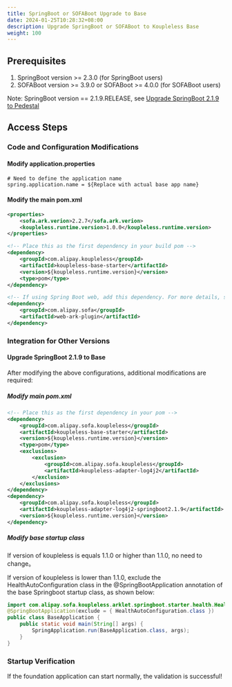```yaml
---
title: SpringBoot or SOFABoot Upgrade to Base
date: 2024-01-25T10:28:32+08:00
description: Upgrade SpringBoot or SOFABoot to Koupleless Base
weight: 100
---
```


## Prerequisites
1. SpringBoot version >= 2.3.0 (for SpringBoot users)
2. SOFABoot version >= 3.9.0 or SOFABoot >= 4.0.0 (for SOFABoot users)

Note: SpringBoot version == 2.1.9.RELEASE, see [Upgrade SpringBoot 2.1.9 to Pedestal](#upgrade-springboot-219-to-base)

## Access Steps

### Code and Configuration Modifications

#### Modify application.properties
```properties
# Need to define the application name
spring.application.name = ${Replace with actual base app name}
```

#### Modify the main pom.xml
```xml
<properties>
    <sofa.ark.verion>2.2.7</sofa.ark.verion>
    <koupleless.runtime.version>1.0.0</koupleless.runtime.version>
</properties>
```

```xml
<!-- Place this as the first dependency in your build pom -->
<dependency>
    <groupId>com.alipay.koupleless</groupId>
    <artifactId>koupleless-base-starter</artifactId>
    <version>${koupleless.runtime.version}</version>
    <type>pom</type>
</dependency>

<!-- If using Spring Boot web, add this dependency. For more details, see https://www.sofastack.tech/projects/sofa-boot/sofa-ark-multi-web-component-deploy/ -->
<dependency>
    <groupId>com.alipay.sofa</groupId>
    <artifactId>web-ark-plugin</artifactId>
</dependency>
```

### Integration for Other Versions
#### Upgrade SpringBoot 2.1.9 to Base
After modifying the above configurations, additional modifications are required:
##### Modify main pom.xml
```xml
<!-- Place this as the first dependency in your pom -->
<dependency>
    <groupId>com.alipay.sofa.koupleless</groupId>
    <artifactId>koupleless-base-starter</artifactId>
    <version>${koupleless.runtime.version}</version>
    <type>pom</type>
    <exclusions>
        <exclusion>
            <groupId>com.alipay.sofa.koupleless</groupId>
            <artifactId>koupleless-adapter-log4j2</artifactId>
        </exclusion>
    </exclusions>
</dependency>
<dependency>
    <groupId>com.alipay.sofa.koupleless</groupId>
    <artifactId>koupleless-adapter-log4j2-springboot2.1.9</artifactId>
    <version>${koupleless.runtime.version}</version>
</dependency>
```
##### Modify base startup class
If version of koupleless is equals 1.1.0 or higher than 1.1.0, no need to change。

If version of koupleless is lower than 1.1.0, exclude the HealthAutoConfiguration class in the @SpringBootApplication annotation of the base Springboot startup class, as shown below:
```java
import com.alipay.sofa.koupleless.arklet.springboot.starter.health.HealthAutoConfiguration;
@SpringBootApplication(exclude = { HealthAutoConfiguration.class })
public class BaseApplication {
    public static void main(String[] args) {
        SpringApplication.run(BaseApplication.class, args);
    }
}
```

### Startup Verification
If the foundation application can start normally, the validation is successful!

<br/>
<br/>
